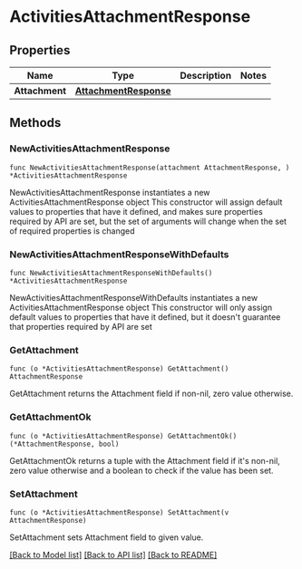 # ActivitiesAttachmentResponse

## Properties

Name | Type | Description | Notes
------------ | ------------- | ------------- | -------------
**Attachment** | [**AttachmentResponse**](AttachmentResponse.md) |  | 

## Methods

### NewActivitiesAttachmentResponse

`func NewActivitiesAttachmentResponse(attachment AttachmentResponse, ) *ActivitiesAttachmentResponse`

NewActivitiesAttachmentResponse instantiates a new ActivitiesAttachmentResponse object
This constructor will assign default values to properties that have it defined,
and makes sure properties required by API are set, but the set of arguments
will change when the set of required properties is changed

### NewActivitiesAttachmentResponseWithDefaults

`func NewActivitiesAttachmentResponseWithDefaults() *ActivitiesAttachmentResponse`

NewActivitiesAttachmentResponseWithDefaults instantiates a new ActivitiesAttachmentResponse object
This constructor will only assign default values to properties that have it defined,
but it doesn't guarantee that properties required by API are set

### GetAttachment

`func (o *ActivitiesAttachmentResponse) GetAttachment() AttachmentResponse`

GetAttachment returns the Attachment field if non-nil, zero value otherwise.

### GetAttachmentOk

`func (o *ActivitiesAttachmentResponse) GetAttachmentOk() (*AttachmentResponse, bool)`

GetAttachmentOk returns a tuple with the Attachment field if it's non-nil, zero value otherwise
and a boolean to check if the value has been set.

### SetAttachment

`func (o *ActivitiesAttachmentResponse) SetAttachment(v AttachmentResponse)`

SetAttachment sets Attachment field to given value.



[[Back to Model list]](../README.md#documentation-for-models) [[Back to API list]](../README.md#documentation-for-api-endpoints) [[Back to README]](../README.md)



